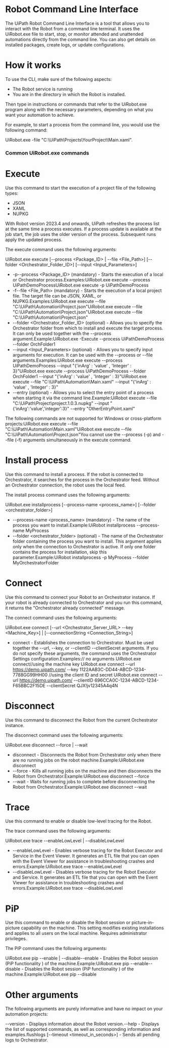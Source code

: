 ﻿# Robot Command Line Interface

The UiPath Robot Command Line Interface is a tool that allows you to interact with the Robot from a command line terminal. It uses the UiRobot.exe file to start, stop, or monitor attended and unattended automations directly from the command line. You can also get details on installed packages, create logs, or update configurations.

# How it works

To use the CLI, make sure of the following aspects:

* The Robot service is running
* You are in the directory in which the Robot is installed.

Then type in instructions or commands that refer to the UiRobot.exe program along with the necessary parameters, depending on what you want your automation to achieve.

For example, to start a process from the command line, you would use the following command:

UiRobot.exe -file "C:\UiPath\Projects\YourProject\Main.xaml".

### Common UiRobot.exe commands

# Execute

Use this command to start the execution of a project file of the following types:

* JSON
* XAML
* NUPKG

With Robot version 2023.4 and onwards, UiPath refreshes the process list at the same time a process executes. If a process update is available at the job start, the job uses the older version of the process. Subsequent runs apply the updated process.

The execute command uses the following arguments:

UiRobot.exe execute [--process <Package_ID> | --file <File_Path>] [--folder <Orchestrator_Folder_ID>] [--input <Input_Parameters>]

* -p--process <Package_ID> (mandatory) - Starts the execution of a local or Orchestrator process.Examples:UiRobot.exe execute --process UiPathDemoProcessUiRobot.exe execute -p UiPathDemoProcess
* -f--file <File_Path> (mandatory) - Starts the execution of a local project file. The target file can be JSON, XAML, or NUPKG.Examples:UiRobot.exe execute --file "C:\UiPath\Automation\Project.json"UiRobot.exe execute --file "C:\UiPath\Automation\Project.json"UiRobot.exe execute --file "C:\UiPath\Automation\Project.json"
* --folder <Orchestrator_Folder_ID> (optional) - Allows you to specify the Orchestrator folder from which to install and execute the target process. It can only be used together with the --process argument.Example:UiRobot.exe -Execute --process UiPathDemoProcess --folder OrchFolder1
* --input <Input_Parameters> (optional) - Allows you to specify input arguments for execution. It can be used with the --process or --file arguments.Examples:UiRobot.exe execute --process UiPathDemoProcess --input "{'inArg' : 'value' , 'Integer' : 3}"UiRobot.exe execute --process UiPathDemoProcess --folder OrchFolder1 --input "{'inArg' : 'value' , 'Integer' : 3}"UiRobot.exe execute --file "C:\UiPath\Automation\Main.xaml" --input "{'inArg' : 'value' , 'Integer' : 3}"
* --entry <entrypoint> (optional) - Allows you to select the entry point of a process when starting it via the command line.Example:UiRobot execute --file "C:\UiPath\Project\project.1.0.3.nupkg" --input "{'inArg':'value','integer':3}" --entry "OtherEntryPoint.xaml"



The following commands are not supported for Windows or cross-platform projects:UiRobot.exe execute --file "C:\UiPath\Automation\Main.xaml"UiRobot.exe execute --file "C:\UiPath\Automation\Project.json"You cannot use the --process (-p) and --file (-f) arguments simultaneously in the execute command.

# Install process

Use this command to install a process. If the robot is connected to Orchestrator, it searches for the process in the Orchestrator feed. Without an Orchestrator connection, the robot uses the local feed.

The install process command uses the following arguments:

UiRobot.exe installprocess [--process-name <process_name>] [--folder <orchestrator_folder>]

* --process-name <process_name> (mandatory) - The name of the process you want to install.Example:UiRobot installprocess --process-name MyProcess
* --folder <orchestrator_folder> (optional) - The name of the Orchestrator folder containing the process you want to install. This argument applies only when the connection to Orchestrator is active. If only one folder contains the process for installation, skip this parameter.Example:UiRobot installprocess -p MyProcess --folder MyOrchestratorFolder

# Connect

Use this command to connect your Robot to an Orchestrator instance. If your robot is already connected to Orchestrator and you run this command, it returns the "Orchestrator already connected" message.

The connect command uses the following arguments:

UiRobot.exe connect [--url <Orchestrator_Server_URL> --key <Machine_Key>] | [--connectionString <Connection_String>]

* connect - Establishes the connection to Orchestrator. Must be used together the --url, --key, or --clientID --clientSecret arguments. If you do not specify these arguments, the command uses the Orchestrator Settings configuration.Examples:// no arguments UiRobot.exe connect//using the machine key UiRobot.exe connect --url https://demo.uipath.com/ --key 1122AAB3C-DD44-ABCD-1234-7788GG99HH00 //using the client ID and secret UiRobot.exe connect --url https://demo.uipath.com/ --clientID 696CCA0C-1234-ABCD-1234-F65BBC2F15DE --clientSecret QJX!jv12345A4q4N

# Disconnect

Use this command to disconnect the Robot from the current Orchestrator instance.

The disconnect command uses the following arguments:

UiRobot.exe disconnect --force | --wait

* disconnect - Disconnects the Robot from Orchestrator only when there are no running jobs on the robot machine.Example:UiRobot.exe disconnect
* --force - Kills all running jobs on the machine and then disconnects the Robot from Orchestrator.Example:UiRobot.exe disconnect --force
* --wait - Waits for running jobs to complete before disconnecting the Robot from Orchestrator.Example:UiRobot.exe disconnect --wait

# Trace

Use this command to enable or disable low-level tracing for the Robot.

The trace command uses the following arguments:

UiRobot.exe trace --enableLowLevel | --disableLowLevel

* --enableLowLevel - Enables verbose tracing for the Robot Executor and Service in the Event Viewer. It generates an ETL file that you can open with the Event Viewer for assistance in troubleshooting crashes and errors.Example:UiRobot.exe trace --enableLowLevel
* --disableLowLevel - Disables verbose tracing for the Robot Executor and Service. It generates an ETL file that you can open with the Event Viewer for assistance in troubleshooting crashes and errors.Example:UiRobot.exe trace --disableLowLevel

# PiP

Use this command to enable or disable the Robot session or picture-in-picture capability on the machine. This setting modifies existing installations and applies to all users on the local machine. Requires administrator privileges.

The PiP command uses the following arguments:

UiRobot.exe pip --enable | --disable--enable - Enables the Robot session (PiP functionality ) of the machine.Example:UiRobot.exe pip --enable--disable - Disables the Robot session (PiP functionality ) of the machine.Example:UiRobot.exe pip --disable

# Other arguments

The following arguments are purely informative and have no impact on your automation projects:

--version - Displays information about the Robot version.--help - Displays the list of supported commands, as well as corresponding information and examples.flushlogs [--timeout <timeout_in_seconds>] - Sends all pending logs to Orchestrator.

